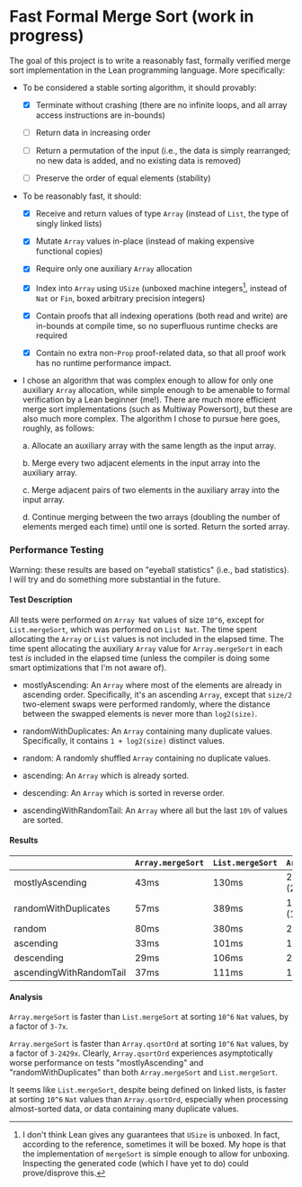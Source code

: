 # Fast Formal Merge Sort (work in progress)

The goal of this project is to write a reasonably fast, formally verified merge sort implementation in the Lean programming language. More specifically:

- To be considered a stable sorting algorithm, it should provably:

    - [x] Terminate without crashing (there are no infinite loops, and all array access instructions are in-bounds)

    - [ ] Return data in increasing order

    - [ ] Return a permutation of the input (i.e., the data is simply rearranged; no new data is added, and no existing data is removed)

    - [ ] Preserve the order of equal elements (stability)

- To be reasonably fast, it should:

    - [x] Receive and return values of type `Array` (instead of `List`, the type of singly linked lists)

    - [x] Mutate `Array` values in-place (instead of making expensive functional copies)

    - [x] Require only one auxiliary `Array` allocation

    - [x] Index into `Array` using `USize` (unboxed machine integers[^1], instead of `Nat` or `Fin`, boxed arbitrary precision integers)

    - [x] Contain proofs that all indexing operations (both read and write) are in-bounds at compile time, so no superfluous runtime checks are required

    - [x] Contain no extra non-`Prop` proof-related data, so that all proof work has no runtime performance impact.

- I chose an algorithm that was complex enough to allow for only one auxiliary `Array` allocation, while simple enough to be amenable to formal verification by a Lean beginner (me!). There are much more efficient merge sort implementations (such as Multiway Powersort), but these are also much more complex. The algorithm I chose to pursue here goes, roughly, as follows:

    a. Allocate an auxiliary array with the same length as the input array.

    b. Merge every two adjacent elements in the input array into the auxiliary array.

    c. Merge adjacent pairs of two elements in the auxiliary array into the input array.

    d. Continue merging between the two arrays (doubling the number of elements merged each time) until one is sorted. Return the sorted array.

### Performance Testing

Warning: these results are based on "eyeball statistics" (i.e., bad statistics). I will try and do something more substantial in the future.

#### Test Description

All tests were performed on `Array Nat` values of size `10^6`, except for `List.mergeSort`, which was performed on `List Nat`. The time spent allocating the `Array` or `List` values is not included in the elapsed time. The time spent allocating the auxiliary `Array` value for `Array.mergeSort` in each test *is* included in the elapsed time (unless the compiler is doing some smart optimizations that I'm not aware of). 

- mostlyAscending: An `Array` where most of the elements are already in ascending order. Specifically, it's an ascending `Array`, except that `size/2` two-element swaps were performed randomly, where the distance between the swapped elements is never more than `log2(size)`.

- randomWithDuplicates: An `Array` containing many duplicate values. Specifically, it contains `1 + log2(size)` distinct values.

- random: A randomly shuffled `Array` containing no duplicate values.

- ascending: An `Array` which is already sorted.

- descending: An `Array` which is sorted in reverse order.

- ascendingWithRandomTail: An `Array` where all but the last `10%` of values are sorted.

#### Results

|                         | `Array.mergeSort` | `List.mergeSort` | `Array.qsortOrd` |
| ----------------------- | ----------------- | ---------------- | ---------------- |
| mostlyAscending         | 43ms              | 130ms            | 26104ms (26s)    |
| randomWithDuplicates    | 57ms              | 389ms            | 138469ms (138s)  |
| random                  | 80ms              | 380ms            | 221ms            |
| ascending               | 33ms              | 101ms            | 161ms            |
| descending              | 29ms              | 106ms            | 231ms            |
| ascendingWithRandomTail | 37ms              | 111ms            | 159ms            |

#### Analysis

`Array.mergeSort` is faster than `List.mergeSort` at sorting `10^6` `Nat` values, by a factor of `3-7x`.

`Array.mergeSort` is faster than `Array.qsortOrd` at sorting `10^6` `Nat` values, by a factor of `3-2429x`. Clearly, `Array.qsortOrd` experiences asymptotically worse performance on tests "mostlyAscending" and "randomWithDuplicates" than both `Array.mergeSort` and `List.mergeSort`.

It seems like `List.mergeSort`, despite being defined on linked lists, is faster at sorting `10^6` `Nat` values than `Array.qsortOrd`, especially when processing almost-sorted data, or data containing many duplicate values.

[^1]: I don't think Lean gives any guarantees that `USize` is unboxed. In fact, according to the reference, sometimes it will be boxed. My hope is that the implementation of `mergeSort` is simple enough to allow for unboxing. Inspecting the generated code (which I have yet to do) could prove/disprove this.